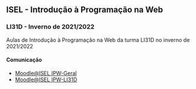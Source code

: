 ## ISEL - Introdução à Programação na Web
### LI31D - Inverno de 2021/2022
Aulas de Introdução à Programação na Web da turma LI31D no inverno de 2021/2022

#### Comunicação
* [Moodle@ISEL IPW-Geral](https://2122moodle.isel.pt/course/view.php?id=5000)
* [Moodle@ISEL IPW-LI31D](https://2122moodle.isel.pt/course/view.php?id=5010)
